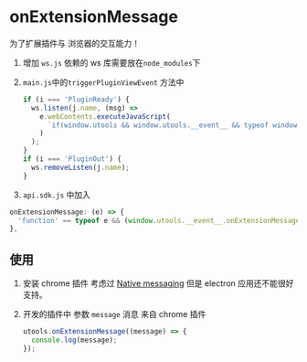 # onExtensionMessage

为了扩展插件与 浏览器的交互能力！

1. 增加 `ws.js`
   依赖的 ws 库需要放在`node_modules`下

2. `main.js`中的`triggerPluginViewEvent` 方法中

   ```js
   if (i === 'PluginReady') {
     ws.listen(j.name, (msg) =>
       e.webContents.executeJavaScript(
         `if(window.utools && window.utools.__event__ && typeof window.utools.__event__.onExtensionMessage === 'function' ) { try { window.utools.__event__.onExtensionMessage(${msg})} catch(e) {} }`
       )
     );
   }
   if (i === 'PluginOut') {
     ws.removeListen(j.name);
   }
   ```

3. `api.sdk.js` 中加入

```js
onExtensionMessage: (e) => {
  'function' == typeof e && (window.utools.__event__.onExtensionMessage = e);
},
```

## 使用

1. 安装 chrome 插件
   考虑过 [Native messaging](https://developer.chrome.com/docs/extensions/mv3/nativeMessaging/) 但是 electron 应用还不能很好支持。

2. 开发的插件中
   参数 `message` 消息 来自 chrome 插件
   ```js
   utools.onExtensionMessage((message) => {
     console.log(message);
   });
   ```
